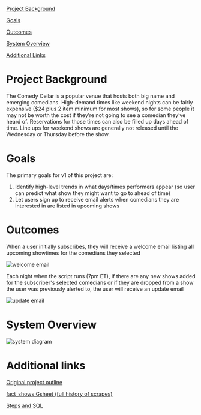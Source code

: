 [Project Background](#project-background)

[Goals](#goals)

[Outcomes](#outcomes)

[System Overview](#system-overview)

[Additional Links](#additional-links)

# Project Background

The Comedy Cellar is a popular venue that hosts both big name and emerging comedians. High-demand times like weekend nights can be fairly expensive ($24 plus 2 item minimum for most shows), so for some people it may not be worth the cost if they’re not going to see a comedian they’ve heard of. Reservations for those times can also be filled up days ahead of time. Line ups for weekend shows are generally not released until the Wednesday or Thursday before the show.

# Goals

The primary goals for v1 of this project are:
1. Identify high-level trends in what days/times performers appear (so user can predict what show they might want to go to ahead of time)
2. Let users sign up to receive email alerts when comedians they are interested in are listed in upcoming shows


# Outcomes

When a user initially subscribes, they will receive a welcome email listing all upcoming showtimes for the comedians they selected

![welcome email](https://raw.githubusercontent.com/mlm603/comedy-cellar/master/pictures/welcome_email.png)

Each night when the script runs (7pm ET), if there are any new shows added for the subscriber's selected comedians or if they are dropped from a show the user was previously alerted to, the user will receive an update email

![update email](https://raw.githubusercontent.com/mlm603/comedy-cellar/master/pictures/update_email.png)

# System Overview

![system diagram](https://github.com/mlm603/comedy-cellar/blob/master/pictures/system_diagram.png)

# Additional links

[Original project outline](https://docs.google.com/document/d/1y4zlj_LR3HZ_MzT7Rh7jvh73xsZhqj8Ez5qk92yTCfk/edit#)

[fact_shows Gsheet (full history of scrapes)](https://docs.google.com/spreadsheets/d/1O--GtBmFah95c1tYfiPkFA8ToFgl6OawjUmibvv06Xk/edit#gid=0)

[Steps and SQL](https://github.com/mlm603/comedy-cellar/blob/master/steps_and_sql.md)